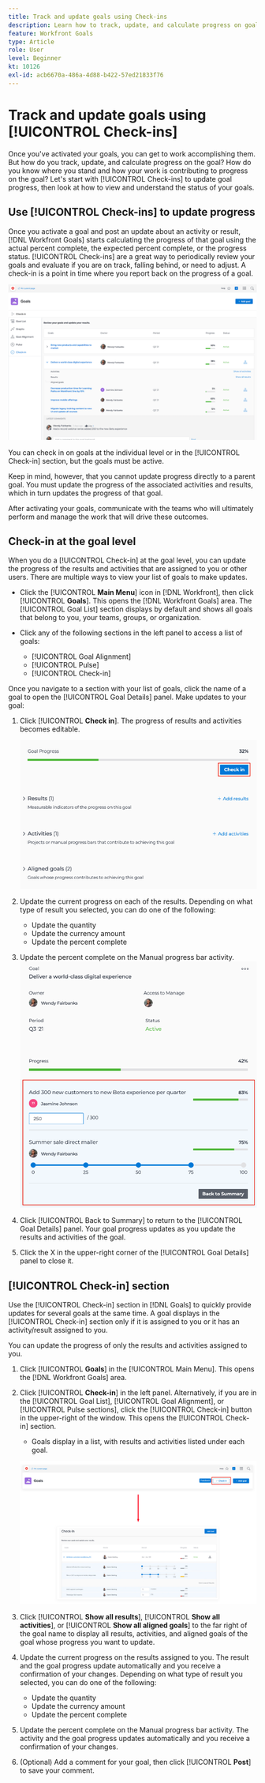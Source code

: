 ```yaml
---
title: Track and update goals using Check-ins
description: Learn how to track, update, and calculate progress on goals in [!DNL Workfront Goals].
feature: Workfront Goals
type: Article
role: User
level: Beginner
kt: 10126
exl-id: acb6670a-486a-4d88-b422-57ed21833f76
---
```

# Track and update goals using [!UICONTROL Check-ins]

Once you've activated your goals, you can get to work accomplishing them. But how do you track, update, and calculate progress on the goal? How do you know where you stand and how your work is contributing to progress on the goal? Let's start with [!UICONTROL Check-ins] to update goal progress, then look at how to view and understand the status of your goals.

## Use [!UICONTROL Check-ins] to update progress

Once you activate a goal and post an update about an activity or result, [!DNL Workfront Goals] starts calculating the progress of that goal using the actual percent complete, the expected percent complete, or the progress status. [!UICONTROL Check-ins] are a great way to periodically review your goals and evaluate if you are on track, falling behind, or need to adjust. A check-in is a point in time where you report back on the progress of a goal. 

![A screenshot of the [!UICONTROL Check-ins] area in [!DNL Workfront Goals]](assets/09-workfront-goals-check-ins.png)

You can check in on goals at the individual level or in the [!UICONTROL Check-in] section, but the goals must be active.

Keep in mind, however, that you cannot update progress directly to a parent goal. You must update the progress of the associated activities and results, which in turn updates the progress of that goal.

After activating your goals, communicate with the teams who will ultimately perform and manage the work that will drive these outcomes.

## Check-in at the goal level

When you do a [!UICONTROL Check-in] at the goal level, you can update the progress of the results and activities that are assigned to you or other users. There are multiple ways to view your list of goals to make updates.

* Click the [!UICONTROL **Main Menu**] icon in [!DNL Workfront], then click [!UICONTROL **Goals**]. This opens the [!DNL Workfront Goals] area. The [!UICONTROL Goal List] section displays by default and shows all goals that belong to you, your teams, groups, or organization.
* Click any of the following sections in the left panel to access a list of goals: 

  * [!UICONTROL Goal Alignment]
  * [!UICONTROL Pulse]
  * [!UICONTROL Check-in]

Once you navigate to a section with your list of goals, click the name of a goal to open the [!UICONTROL Goal Details] panel. Make updates to your goal:

1. Click [!UICONTROL **Check in**]. The progress of results and activities becomes editable.

    ![A screenshot of the [!UICONTROL Check in] button in [!DNL Workfront Goals]](assets/10-workfront-goals-check-in-goal-level.png)

1. Update the current progress on each of the results. Depending on what type of result you selected, you can do one of the following:
  
   * Update the quantity
   * Update the currency amount
   * Update the percent complete

1. Update the percent complete on the Manual progress bar activity.
    ![A screenshot of the [!UICONTROL Goal Detials] panel in [!DNL Workfront Goals]](assets/11-workfront-goals-goal-level-update-result-and-activity.png)

1. Click [!UICONTROL Back to Summary] to return to the [!UICONTROL Goal Details] panel. Your goal progress updates as you update the results and activities of the goal.

1. Click the X in the upper-right corner of the [!UICONTROL Goal Details] panel to close it.

## [!UICONTROL Check-in] section

Use the [!UICONTROL Check-in] section in [!DNL Goals] to quickly provide updates for several goals at the same time. A goal displays in the [!UICONTROL Check-in] section only if it is assigned to you or it has an activity/result assigned to you.

You can update the progress of only the results and activities assigned to you. 

1. Click [!UICONTROL **Goals**] in the [!UICONTROL Main Menu]. This opens the [!DNL Workfront Goals] area.

1. Click [!UICONTROL **Check-in**] in the left panel. Alternatively, if you are in the [!UICONTROL Goal List], [!UICONTROL Goal Alignment], or [!UICONTROL Pulse sections], click the [!UICONTROL Check-in] button in the upper-right of the window. This opens the [!UICONTROL Check-in] section.
   * Goals display in a list, with results and activities listed under each goal.

    ![A screenshot of the [!UICONTROL Check-in] button and section in [!DNL Workfront Goals]](assets/12-workfront-goals-check-in-section-merged.jpeg)

1. Click [!UICONTROL **Show all results**], [!UICONTROL **Show all activities**], or [!UICONTROL **Show all aligned goals**] to the far right of the goal name to display all results, activities, and aligned goals of the goal whose progress you want to update.

1. Update the current progress on the results assigned to you. The result and the goal progress update automatically and you receive a confirmation of your changes. Depending on what type of result you selected, you can do one of the following:

   * Update the quantity
   * Update the currency amount
   * Update the percent complete

1. Update the percent complete on the Manual progress bar activity. The activity and the goal progress updates automatically and you receive a confirmation of your changes.

1. (Optional) Add a comment for your goal, then click [!UICONTROL **Post**] to save your comment.
